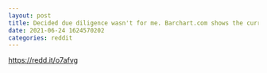 ```yaml
--- 
layout: post 
title: Decided due diligence wasn't for me. Barchart.com shows the current volume of options on the market. I started buying options that were 90+% calls and seems to be pretty low risk. Not financial advice. Yacht advice. 
date: 2021-06-24 1624570202 
categories: reddit 
--- 
```

https://redd.it/o7afvg